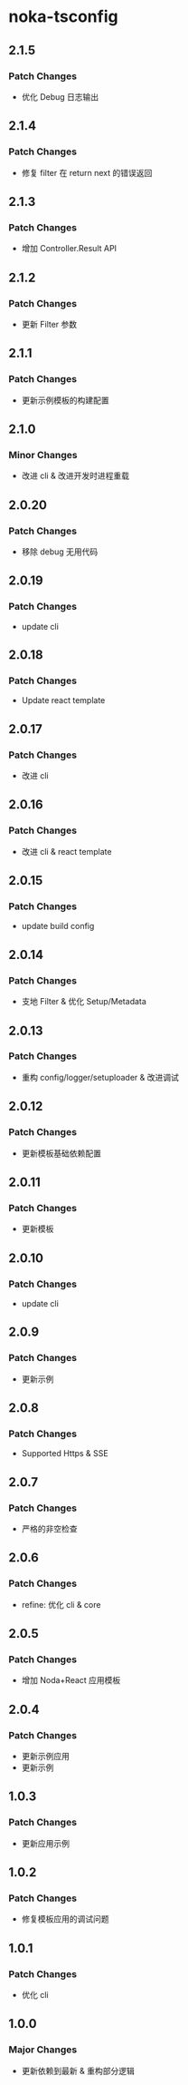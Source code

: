 # noka-tsconfig

## 2.1.5

### Patch Changes

- 优化 Debug 日志输出

## 2.1.4

### Patch Changes

- 修复 filter 在 return next 的错误返回

## 2.1.3

### Patch Changes

- 增加 Controller.Result API

## 2.1.2

### Patch Changes

- 更新 Filter 参数

## 2.1.1

### Patch Changes

- 更新示例模板的构建配置

## 2.1.0

### Minor Changes

- 改进 cli & 改进开发时进程重载

## 2.0.20

### Patch Changes

- 移除 debug 无用代码

## 2.0.19

### Patch Changes

- update cli

## 2.0.18

### Patch Changes

- Update react template

## 2.0.17

### Patch Changes

- 改进 cli

## 2.0.16

### Patch Changes

- 改进 cli & react template

## 2.0.15

### Patch Changes

- update build config

## 2.0.14

### Patch Changes

- 支地 Filter & 优化 Setup/Metadata

## 2.0.13

### Patch Changes

- 重构 config/logger/setuploader & 改进调试

## 2.0.12

### Patch Changes

- 更新模板基础依赖配置

## 2.0.11

### Patch Changes

- 更新模板

## 2.0.10

### Patch Changes

- update cli

## 2.0.9

### Patch Changes

- 更新示例

## 2.0.8

### Patch Changes

- Supported Https & SSE

## 2.0.7

### Patch Changes

- 严格的非空检查

## 2.0.6

### Patch Changes

- refine: 优化 cli & core

## 2.0.5

### Patch Changes

- 增加 Noda+React 应用模板

## 2.0.4

### Patch Changes

- 更新示例应用
- 更新示例

## 1.0.3

### Patch Changes

- 更新应用示例

## 1.0.2

### Patch Changes

- 修复模板应用的调试问题

## 1.0.1

### Patch Changes

- 优化 cli

## 1.0.0

### Major Changes

- 更新依赖到最新 & 重构部分逻辑
